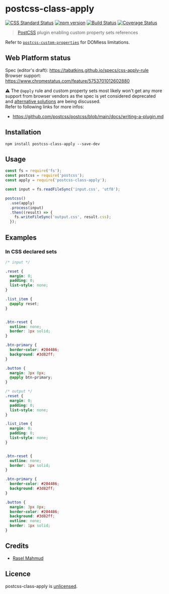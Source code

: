 # postcss-class-apply

[![CSS Standard Status][css-image]][css-url]
[![npm version][npm-image]][npm-url]
[![Build Status][travis-image]][travis-url]
[![Coverage Status][codecov-image]][codecov-url]


> [PostCSS] plugin enabling custom property sets references

Refer to [`postcss-custom-properties`](https://github.com/postcss/postcss-custom-properties#postcss-custom-properties-)
for DOMless limitations.

## Web Platform status

Spec (editor's draft): https://tabatkins.github.io/specs/css-apply-rule  
Browser support: https://www.chromestatus.com/feature/5753701012602880

:warning: The `@apply` rule and custom property sets most likely won't get any more support from browser vendors as the
spec is yet considered deprecated and [alternative solutions](https://tabatkins.github.io/specs/css-shadow-parts) are
being discussed.  
Refer to following links for more infos:

* https://github.com/postcss/postcss/blob/main/docs/writing-a-plugin.md

## Installation

```
npm install postcss-class-apply --save-dev
```

## Usage

```js
const fs = require('fs');
const postcss = require('postcss');
const apply = require('postcss-class-apply');

const input = fs.readFileSync('input.css', 'utf8');

postcss()
  .use(apply)
  .process(input)
  .then((result) => {
    fs.writeFileSync('output.css', result.css);
  });
```

## Examples

### In CSS declared sets

```css
/* input */

.reset {
  margin: 0;
  padding: 0;
  list-style: none;
}

.list_item {
  @apply reset;
}


.btn-reset {
  outline: none;
  border: 1px solid;
}

.btn-primary {
  border-color: #204486;
  background: #3d82ff;
}

.button {
  margin: 3px 8px;
  @apply btn-primary;
}
```

```css
/* output */
.reset {
  margin: 0;
  padding: 0;
  list-style: none;
}

.list_item {
  margin: 0;
  padding: 0;
  list-style: none;
}


.btn-reset {
  outline: none;
  border: 1px solid;
}

.btn-primary {
  border-color: #204486;
  background: #3d82ff;
}

.button {
  margin: 3px 8px;
  border-color: #204486;
  background: #3d82ff;
  outline: none;
  border: 1px solid;
}
```

## Credits

* [Rasel Mahmud](https://github.com/rasel-code-dev)

## Licence

postcss-class-apply is [unlicensed](http://unlicense.org/).


[PostCSS]: https://github.com/postcss/postcss

[css-url]: https://cssdb.org#rejected

[css-image]: https://img.shields.io/badge/cssdb-rejected-red.svg?style=flat-square

[npm-url]: https://www.npmjs.org/package/postcss-apply

[npm-image]: http://img.shields.io/npm/v/postcss-apply.svg?style=flat-square

[travis-url]: https://travis-ci.org/pascalduez/postcss-apply?branch=master

[travis-image]: http://img.shields.io/travis/pascalduez/postcss-apply.svg?style=flat-square

[codecov-url]: https://codecov.io/gh/pascalduez/postcss-apply

[codecov-image]: https://img.shields.io/codecov/c/github/pascalduez/postcss-apply.svg?style=flat-square

[depstat-url]: https://david-dm.org/pascalduez/postcss-apply

[depstat-image]: https://david-dm.org/pascalduez/postcss-apply.svg?style=flat-square

[license-image]: http://img.shields.io/npm/l/postcss-apply.svg?style=flat-square

[license-url]: UNLICENSE

[spec]: https://tabatkins.github.io/specs/css-apply-rule
